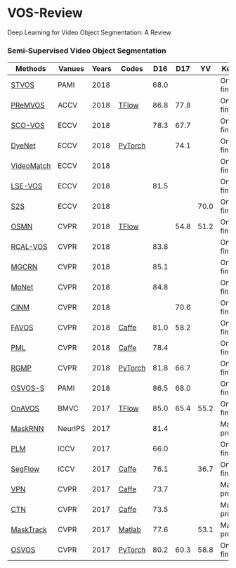 # VOS-Review
Deep Learning for Video Object Segmentation: A Review

### Semi-Supervised Video Object Segmentation
|Methods		|Vanues	|Years	|Codes	|D16|D17|YV|Key Words|
|---			|---		|---	|---	|---|---|---|---|
|[STVOS](https://ieeexplore.ieee.org/abstract/document/8325298)|PAMI		|2018	||68.0|||Online fine-tuning|
|[PReMVOS](https://arxiv.org/pdf/1807.09190.pdf)|ACCV		|2018	|[TFlow](https://github.com/JonathonLuiten/PReMVOS)|86.8|77.8||Online fine-tuning|
|[SCO-VOS](https://openaccess.thecvf.com/content_ECCV_2018/papers/Yeong_Jun_Koh_Sequential_Clique_Optimization_ECCV_2018_paper.pdf)|ECCV		|2018	||78.3|67.7||Online fine-tuning|
|[DyeNet](https://openaccess.thecvf.com/content_ECCV_2018/papers/Xiaoxiao_Li_Video_Object_Segmentation_ECCV_2018_paper.pdf)|ECCV		|2018	|[PyTorch](https://github.com/lxx1991/VS-ReID)||74.1||Online fine-tuning|
|[VideoMatch](https://openaccess.thecvf.com/content_ECCV_2018/papers/Yuan-Ting_Hu_VideoMatch_Matching_based_ECCV_2018_paper.pdf)|ECCV		|2018	|||||Online fine-tuning|
|[LSE-VOS](https://openaccess.thecvf.com/content_ECCV_2018/papers/Hai_Ci_Video_Object_Segmentation_ECCV_2018_paper.pdf)|ECCV		|2018	||81.5|||Online fine-tuning|
|[S2S](https://openaccess.thecvf.com/content_ECCV_2018/papers/Ning_Xu_YouTube-VOS_Sequence-to-Sequence_Video_ECCV_2018_paper.pdf)|ECCV		|2018	||||70.0|Online fine-tuning|
|[OSMN](https://openaccess.thecvf.com/content_cvpr_2018/papers/Yang_Efficient_Video_Object_CVPR_2018_paper.pdf)|CVPR		|2018	|[TFlow](https://github.com/linjieyangsc/video_seg)||54.8|51.2|Online fine-tuning|
|[RCAL-VOS](https://openaccess.thecvf.com/content_cvpr_2018/papers/Han_Reinforcement_Cutting-Agent_Learning_CVPR_2018_paper.pdf)|CVPR		|2018	||83.8|||Online fine-tuning|
|[MGCRN](https://openaccess.thecvf.com/content_cvpr_2018/papers/Hu_Motion-Guided_Cascaded_Refinement_CVPR_2018_paper.pdf)|CVPR		|2018	||85.1|||Online fine-tuning|
|[MoNet](https://openaccess.thecvf.com/content_cvpr_2018/papers/Xiao_MoNet_Deep_Motion_CVPR_2018_paper.pdf)|CVPR		|2018	||84.8|||Online fine-tuning|
|[CINM](https://openaccess.thecvf.com/content_cvpr_2018/papers/Bao_CNN_in_MRF_CVPR_2018_paper.pdf)|CVPR		|2018	|||70.6||Online fine-tuning|
|[FAVOS](https://openaccess.thecvf.com/content_cvpr_2018/papers/Cheng_Fast_and_Accurate_CVPR_2018_paper.pdf)|CVPR		|2018	|[Caffe](https://github.com/JingchunCheng/FAVOS)|81.0|58.2||Online fine-tuning|
|[PML](https://openaccess.thecvf.com/content_cvpr_2018/papers/Chen_Blazingly_Fast_Video_CVPR_2018_paper.pdf)|CVPR		|2018	|[Caffe](https://github.com/yuhuayc/fast-vos)|78.4|||Online fine-tuning|
|[RGMP](https://openaccess.thecvf.com/content_cvpr_2018/papers/Oh_Fast_Video_Object_CVPR_2018_paper.pdf)|CVPR		|2018	|[PyTorch](https://github.com/seoungwugoh/RGMP)|81.8|66.7||Online fine-tuning|
|[OSVOS-S](https://arxiv.org/pdf/1709.06031.pdf)|PAMI		|2018	||86.5|68.0||Online fine-tuning|
|[OnAVOS](https://arxiv.org/pdf/1706.09364.pdf)|BMVC		|2017	|[TFlow](https://www.vision.rwth-aachen.de/page/OnAVOS)|85.0|65.4|55.2|Online fine-tuning|
|[MaskRNN](https://arxiv.org/pdf/1803.11187.pdf)|NeurIPS		|2017	||81.4|||Mask propagation|
|[PLM](https://openaccess.thecvf.com/content_ICCV_2017/papers/Yoon_Pixel-Level_Matching_for_ICCV_2017_paper.pdf)|ICCV		|2017	||66.0|||Online fine-tuning|
|[SegFlow](https://openaccess.thecvf.com/content_ICCV_2017/papers/Cheng_SegFlow_Joint_Learning_ICCV_2017_paper.pdf)|ICCV		|2017	|[Caffe](https://github.com/JingchunCheng/SegFlow)|76.1||36.7|Online fine-tuning|
|[VPN](https://openaccess.thecvf.com/content_cvpr_2017/papers/Jampani_Video_Propagation_Networks_CVPR_2017_paper.pdf)|CVPR		|2017	|[Caffe](https://github.com/varunjampani/video_prop_networks)|73.7|||Mask propagation|
|[CTN](https://openaccess.thecvf.com/content_cvpr_2017/papers/Jang_Online_Video_Object_CVPR_2017_paper.pdf)|CVPR		|2017	|[Caffe](http://mcl.korea.ac.kr/~dotol1216/CVPR2017_CTN/index.html)|73.5|||Mask propagation|
|[MaskTrack](https://openaccess.thecvf.com/content_cvpr_2017/papers/Perazzi_Learning_Video_Object_CVPR_2017_paper.pdf)|CVPR		|2017	|[Matlab](https://fperazzi.github.io/projects/masktrack/index.html)|77.6||53.1|Mask propagation|
|[OSVOS](https://openaccess.thecvf.com/content_cvpr_2017/papers/Caelles_One-Shot_Video_Object_CVPR_2017_paper.pdf)|CVPR		|2017	|[PyTorch](https://github.com/kmaninis/OSVOS-PyTorch)|80.2|60.3|58.8|Online fine-tuning|




